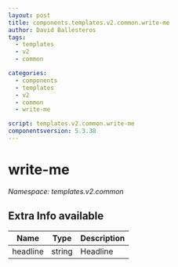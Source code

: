 ```yaml
---
layout: post
title: components.templates.v2.common.write-me
author: David Ballesteros
tags:
  - templates
  - v2
  - common

categories:
  - components
  - templates
  - v2
  - common
  - write-me

script: templates.v2.common.write-me
componentsversion: 5.3.38
---
```

# write-me

*Namespace: templates.v2.common*

## Extra Info available

| Name | Type | Description |
| --- | --- | --- |
| headline | string | Headline |